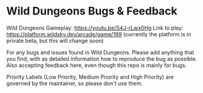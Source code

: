 # Wild Dungeons Bugs & Feedback
Wild Dungeons Gameplay: https://youtu.be/S4J-rLwx0Hg 
Link to play: https://platform.wildsky.dev/arcade/game/199 (currently the platform is in private beta, but this will change soon)


For any bugs and issues found in Wild Dungeons. Please add anything that you find, with as detailed information how to reproduce the bug as possible. Also accepting feedback here, even though this repo is mainly for bugs.

Priority Labels (Low Priority, Medium Priority and High Priority) are governed by the maintainer, so please don't use them.
